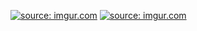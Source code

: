<a href="https://imgur.com/zQEbOXC"><img src="https://i.imgur.com/zQEbOXC.png" title="source: imgur.com" /></a>
<a href="https://imgur.com/ARJ6R74"><img src="https://i.imgur.com/ARJ6R74" title="source: imgur.com" /></a>
